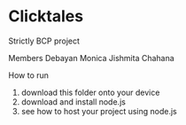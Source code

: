 # Clicktales
Strictly BCP project

Members
Debayan
Monica
Jishmita
Chahana

How to run
1. download this folder onto your device
2. download and install node.js
3. see how to host your project using node.js
